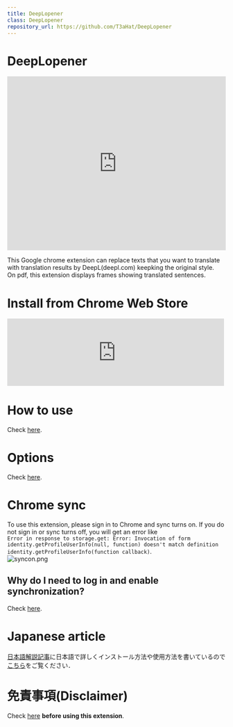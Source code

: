 ```yaml
---
title: DeepLopener
class: DeepLopener
repository_url: https://github.com/T3aHat/DeepLopener
---
```


# DeepLopener

<iframe width="100%" height="400" src="https://www.youtube.com/embed/cHW5yKZlGGQ" title="YouTube video player" frameborder="0" allow="accelerometer; autoplay; clipboard-write; encrypted-media; gyroscope; picture-in-picture" allowfullscreen></iframe>
  
This Google chrome extension can replace texts that you want to translate with translation results by DeepL(deepl.com) keepking the original style.  
On pdf, this extension displays frames showing translated sentences.

# Install from Chrome Web Store

<iframe class="embed-card embed-webcard" style="display: block; width: 100%; height: 155px; max-width: 500px; margin: 10px 0px;" title="DeepLopener" src="https://hatenablog-parts.com/embed?url=https%3A%2F%2Fchrome.google.com%2Fwebstore%2Fdetail%2Fdeeplopener%2Falmdndhiblbhbnoaakhgefcpmbaoljde" frameborder="0" scrolling="no"></iframe>

# How to use

Check [here](https://deeplopener.ml/DeepLopener/how_to_use).

# Options

Check [here](https://deeplopener.ml/DeepLopener/options).

# Chrome sync

To use this extension, please sign in to Chrome and sync turns on. If you do not sign in or sync turns off, you will get an error like  
 `Error in response to storage.get: Error: Invocation of form identity.getProfileUserInfo(null, function) doesn't match definition identity.getProfileUserInfo(function callback)`.  
 ![syncon.png](https://github.com/T3aHat/DeepLopener/raw/main/images/syncon.png)

## Why do I need to log in and enable synchronization?

Check [here](https://deeplopener.ml/DeepLopener/sync).

# Japanese article

[日本語解説記事](https://t3ahat.hateblo.jp/entry/How_to_use_DeepLopener)に日本語で詳しくインストール方法や使用方法を書いているので[こちら](https://t3ahat.hateblo.jp/entry/How_to_use_DeepLopener)をご覧ください．

# 免責事項(Disclaimer)

Check [here](https://github.com/T3aHat/DeepLopener#%E5%85%8D%E8%B2%AC%E4%BA%8B%E9%A0%85disclaimer) **before using this extension**.
